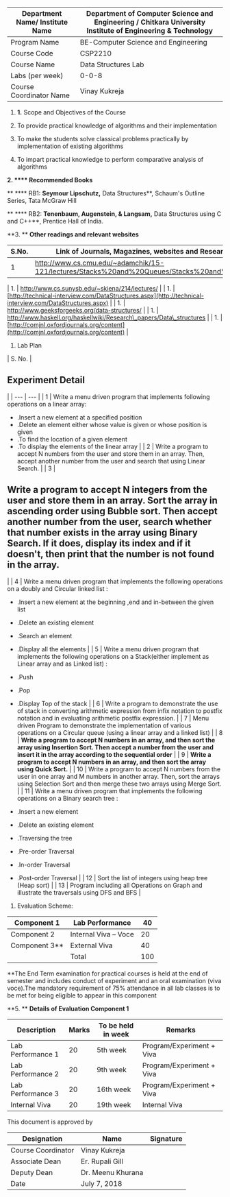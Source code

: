 | Department Name/ Institute Name | Department of Computer Science and Engineering / Chitkara University Institute of Engineering &amp; Technology |
| --- | --- |
| Program Name | BE-Computer Science and Engineering |
| Course Code | CSP2210 |
| Course Name | Data Structures Lab |
| Labs (per week) | 0-0-8 | Course Credits | 2 |
| Course Coordinator Name | Vinay Kukreja |

1. **1.** Scope and Objectives of the Course

1. To provide practical knowledge of algorithms and their implementation
2. To make the students solve classical problems practically by implementation of existing algorithms
3. To impart practical knowledge to perform comparative analysis of algorithms

**2.      **** Recommended Books**

**       **** RB1:   **Seymour Lipschutz,** Data Structures**, Schaum&#39;s Outline Series, Tata McGraw Hill

**       **** RB2: **Tenenbaum, Augenstein, &amp; Langsam,** Data Structures using C and C++**, Prentice Hall of India.

**3.    **  **Other readings and relevant websites**

| S.No. | Link of Journals, Magazines, websites and Research Papers |
| --- | --- |
| 1 | http://www.cs.cmu.edu/~adamchik/15-121/lectures/Stacks%20and%20Queues/Stacks%20and%20Queues.html |
|
1.
 | http://www.cs.sunysb.edu/~skiena/214/lectures/ |
|
1.
 | [http://technical-interview.com/DataStructures.aspx](http://technical-interview.com/DataStructures.aspx) |
|
1.
 | http://www.geeksforgeeks.org/data-structures/ |
|
1.
 | http://www.haskell.org/haskellwiki/Research\_papers/Data\_structures |
|
1.
 | [http://comjnl.oxfordjournals.org/content](http://comjnl.oxfordjournals.org/content) |

1. Lab Plan

| S. No. |
## Experiment Detail
 |
| --- | --- |
| 1  | Write a menu driven program that implements following operations on a  linear array:
- .Insert a new element at a specified position
- .Delete an element either whose value is given or whose position is given
- .To find the location of a given element
- .To display the elements of the linear array
 |
| 2 | Write a program to accept N numbers from the user and store them in an array. Then, accept another number from the user and search that using Linear Search. |
| 3 |
## Write a program to accept N integers from the user and store them in an array. Sort the array in ascending order using Bubble sort. Then accept another number from the user, search whether that number exists in the array using Binary Search. If it does, display its index and if it doesn&#39;t, **then print that the number is not found in the**  **array.**
 |
| 4 | Write a menu driven program that implements the following operations on a   doubly and Circular linked list :
- .Insert a new element at the beginning ,end and in-between the given list
- .Delete an existing element
- .Search an element
- .Display all the elements
 |
| 5 | Write a menu driven program that implements the following operations on a   Stack(either implement as Linear array and as Linked list) :
- .Push
- .Pop
- .Display Top of the stack
 |
| 6 | Write a program to demonstrate the use of stack in converting arithmetic expression from infix notation to postfix notation and in evaluating arithmetic postfix expression. |
| 7 | Menu driven Program to demonstrate the implementation of various operations on a Circular queue (using a linear array and  a linked list) |
| 8 | **Write a program to accept N numbers in an array, and then sort the array using Insertion Sort. Then accept a number from the user and insert it in the array according to the sequential order** |
| 9 | **Write a program to accept N numbers in an array, and then sort the array using Quick Sort.** |
| 10 | Write a program to accept N numbers from the user in one array and M numbers in another array. Then, sort the arrays using Selection Sort and then merge these two arrays using Merge Sort. |
| 11 | Write a menu driven program that implements the following operations on a   Binary search tree :
- .Insert a new element
- .Delete an existing element
- .Traversing the tree

- .Pre-order Traversal
- .In-order Traversal
- .Post-order Traversal
 |
| 12 | Sort the list of integers using heap tree (Heap sort) |
| 13 | Program including all Operations on Graph and illustrate the traversals using DFS and BFS |

1. Evaluation Scheme:

| Component 1 | Lab Performance | 40 |
| --- | --- | --- |
| Component 2 | Internal Viva – Voce | 20 |
| Component 3\*\* | External Viva | 40 |
|   | Total | 100 |

\*\*The End Term examination for practical courses is held at the end of semester and includes conduct of experiment and an oral examination (viva voce).The mandatory requirement of 75% attendance in all lab classes is to be met for being eligible to appear in this component

**5.  **  **Details of Evaluation Component 1**

| Description | Marks | To be held in week | Remarks |
| --- | --- | --- | --- |
| Lab Performance 1 | 20 | 5th  week | Program/Experiment + Viva |
| Lab Performance 2 | 20 | 9th  week | Program/Experiment + Viva |
| Lab Performance 3 | 20 | 16th  week | Program/Experiment + Viva |
| Internal Viva | 20 | 19th week | Internal Viva |

This document is approved by

| Designation | Name | Signature |
| --- | --- | --- |
| Course Coordinator | Vinay Kukreja |   |
| Associate Dean | Er. Rupali Gill |   |
| Deputy Dean | Dr. Meenu Khurana |   |
| Date | July  7, 2018 |   |
